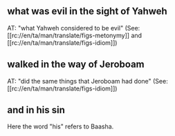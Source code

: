 ## what was evil in the sight of Yahweh ##

AT: "what Yahweh considered to be evil" (See: [[rc://en/ta/man/translate/figs-metonymy]] and [[rc://en/ta/man/translate/figs-idiom]])

## walked in the way of Jeroboam ##

AT: "did the same things that Jeroboam had done" (See: [[rc://en/ta/man/translate/figs-idiom]])

## and in his sin ##

Here the word "his" refers to Baasha.